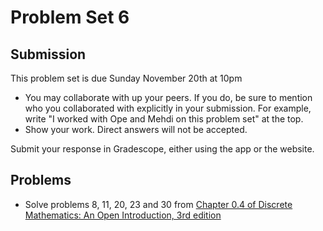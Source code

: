 # Problem Set 6

## Submission

This problem set is due Sunday November 20th at 10pm

- You may collaborate with up your peers. If you do, be sure to mention who you 
  collaborated with explicitly in your submission. For example, write "I worked
  with Ope and Mehdi on this problem set" at the top.
- Show your work. Direct answers will not be accepted.

Submit your response in Gradescope, either using the app or the website.

## Problems

- Solve problems 8, 11, 20, 23 and 30 from [Chapter 0.4 of Discrete Mathematics: An Open Introduction, 3rd edition](http://discrete.openmathbooks.org/dmoi3/sec_intro-functions.html)
